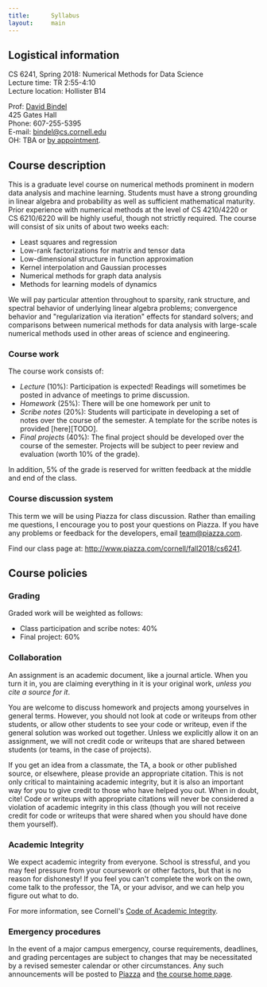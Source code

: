 ```yaml
---
title:      Syllabus
layout:     main
---
```


## Logistical information

CS 6241, Spring 2018: Numerical Methods for Data Science  
Lecture time: TR 2:55-4:10  
Lecture location: Hollister B14

Prof: [David Bindel](http://www.cs.cornell.edu/~bindel)  
425 Gates Hall  
Phone: 607-255-5395  
E-mail: <bindel@cs.cornell.edu>  
OH: TBA or [by appointment](http://www.meetme.so/DavidBindel).

## Course description

This is a graduate level course on numerical methods prominent in
modern data analysis and machine learning.  Students must have a
strong grounding in linear algebra and probability as well as
sufficient mathematical maturity.  Prior experience with numerical
methods at the level of CS 4210/4220 or CS 6210/6220 will be highly
useful, though not strictly required.  The course will consist of six
units of about two weeks each:

 - Least squares and regression
 - Low-rank factorizations for matrix and tensor data
 - Low-dimensional structure in function approximation
 - Kernel interpolation and Gaussian processes
 - Numerical methods for graph data analysis
 - Methods for learning models of dynamics
 
We will pay particular attention throughout to sparsity, rank
structure, and spectral behavior of underlying linear algebra
problems; convergence behavior and "regularization via iteration"
effects for standard solvers; and comparisons between numerical
methods for data analysis with large-scale numerical methods used in
other areas of science and engineering.

### Course work

The course work consists of:

- *Lecture* (10%): Participation is expected!  Readings will sometimes be
  posted in advance of meetings to prime discussion.
- *Homework* (25%): There will be one homework per unit to 
- *Scribe notes* (20%): Students will participate in developing a set of notes
  over the course of the semester.  A template for the scribe notes is
  provided [here][TODO].
- *Final projects* (40%): The final project should be developed over the
  course of the semester.  Projects will be subject to peer review and
  evaluation (worth 10% of the grade).

In addition, 5% of the grade is reserved for written feedback at the
middle and end of the class.

### Course discussion system

This term we will be using Piazza for class discussion. Rather than
emailing me questions, I encourage you to post your questions on
Piazza. If you have any problems or feedback for the developers, email
<team@piazza.com>.

Find our class page at: <http://www.piazza.com/cornell/fall2018/cs6241>.

## Course policies

### Grading

Graded work will be weighted as follows:

- Class participation and scribe notes: 40%
- Final project: 60%

### Collaboration

An assignment is an academic document, like a journal article.
When you turn it in, you are claiming everything in it is your
original work, *unless you cite a source for it*.

You are welcome to discuss homework and projects among yourselves in
general terms.  However, you should not look at code or writeups from
other students, or allow other students to see your code or writeup,
even if the general solution was worked out together.  Unless we
explicitly allow it on an assignment, we will not credit code or
writeups that are shared between students (or teams, in the case of
projects).

If you get an idea from a classmate, the TA, a book or other published
source, or elsewhere, please provide an appropriate citation.  This is
not only critical to maintaining academic integrity, but it is also an
important way for you to give credit to those who have helped you out.
When in doubt, cite!  Code or writeups with appropriate citations will
never be considered a violation of academic integrity in this class
(though you will not receive credit for code or writeups that were
shared when you should have done them yourself).

### Academic Integrity

We expect academic integrity from everyone.  School is stressful,
and you may feel pressure from your coursework or other factors,
but that is no reason for dishonesty!  If you feel you can't complete
the work on the own, come talk to the professor, the TA, or your advisor,
and we can help you figure out what to do.

For more information, see Cornell's
[Code of Academic Integrity](http://cuinfo.cornell.edu/Academic/AIC.html).

### Emergency procedures

In the event of a major campus emergency, course requirements, deadlines, and
grading percentages are subject to changes that may be necessitated by a
revised semester calendar or other circumstances.  Any such announcements will
be posted to [Piazza] and [the course home page](index.html).

[Piazza]: http://www.piazza.com/cornell/fall2018/cs6241

